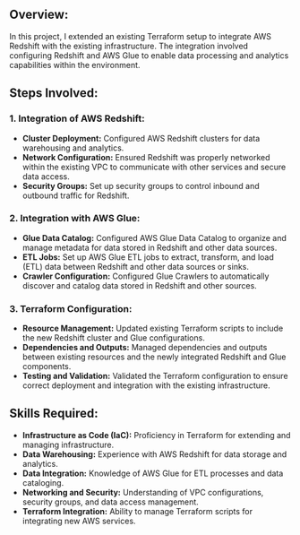 ## Overview:

In this project, I extended an existing Terraform setup to integrate AWS Redshift with the existing infrastructure. The integration involved configuring Redshift and AWS Glue to enable data processing and analytics capabilities within the environment.

## Steps Involved:

### 1. Integration of AWS Redshift:

- **Cluster Deployment:** Configured AWS Redshift clusters for data warehousing and analytics.
- **Network Configuration:** Ensured Redshift was properly networked within the existing VPC to communicate with other services and secure data access.
- **Security Groups:** Set up security groups to control inbound and outbound traffic for Redshift.

### 2. Integration with AWS Glue:

- **Glue Data Catalog:** Configured AWS Glue Data Catalog to organize and manage metadata for data stored in Redshift and other data sources.
- **ETL Jobs:** Set up AWS Glue ETL jobs to extract, transform, and load (ETL) data between Redshift and other data sources or sinks.
- **Crawler Configuration:** Configured Glue Crawlers to automatically discover and catalog data stored in Redshift and other sources.

### 3. Terraform Configuration:

- **Resource Management:** Updated existing Terraform scripts to include the new Redshift cluster and Glue configurations.
- **Dependencies and Outputs:** Managed dependencies and outputs between existing resources and the newly integrated Redshift and Glue components.
- **Testing and Validation:** Validated the Terraform configuration to ensure correct deployment and integration with the existing infrastructure.

## Skills Required:

- **Infrastructure as Code (IaC):** Proficiency in Terraform for extending and managing infrastructure.
- **Data Warehousing:** Experience with AWS Redshift for data storage and analytics.
- **Data Integration:** Knowledge of AWS Glue for ETL processes and data cataloging.
- **Networking and Security:** Understanding of VPC configurations, security groups, and data access management.
- **Terraform Integration:** Ability to manage Terraform scripts for integrating new AWS services.
